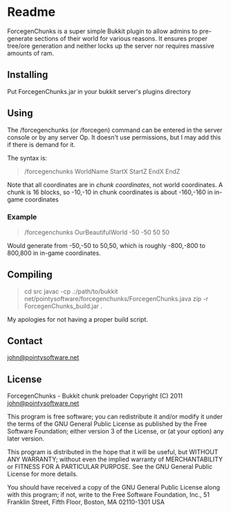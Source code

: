 Readme
=====================
ForcegenChunks is a super simple Bukkit plugin to allow admins to pre-generate
sections of their world for various reasons. It ensures proper tree/ore
generation and neither locks up the server nor requires massive amounts of ram.

Installing
---------------------
Put ForcegenChunks.jar in your bukkit server's plugins directory

Using
---------------------
The /forcegenchunks (or /forcegen) command can be entered in the server console
or by any server Op. It doesn't use permissions, but I may add this if there is
demand for it.

The syntax is:

> /forcegenchunks WorldName StartX StartZ EndX EndZ

Note that all coordinates are in *chunk coordinates*, not world coordinates. A
chunk is 16 blocks, so -10,-10 in chunk coordinates is about -160,-160 in
in-game coordinates

### Example

> /forcegenchunks OurBeautifulWorld -50 -50 50 50

Would generate from -50,-50 to 50,50, which is roughly -800,-800 to 800,800 in
in-game coordinates.

Compiling
---------------------
> cd src
> javac -cp .:/path/to/bukkit net/pointysoftware/forcegenchunks/ForcegenChunks.java
> zip -r ForcegenChunks_build.jar .

My apologies for not having a proper build script.

Contact
---------------------
john@pointysoftware.net

License
---------------------

   ForcegenChunks - Bukkit chunk preloader 
   Copyright (C) 2011 john@pointysoftware.net

   This program is free software; you can redistribute it and/or modify
   it under the terms of the GNU General Public License as published by
   the Free Software Foundation; either version 3 of the License, or
   (at your option) any later version.
   
   This program is distributed in the hope that it will be useful,
   but WITHOUT ANY WARRANTY; without even the implied warranty of
   MERCHANTABILITY or FITNESS FOR A PARTICULAR PURPOSE.  See the
   GNU General Public License for more details.
   
   You should have received a copy of the GNU General Public License
   along with this program; if not, write to the Free Software Foundation,
   Inc., 51 Franklin Street, Fifth Floor, Boston, MA 02110-1301  USA
